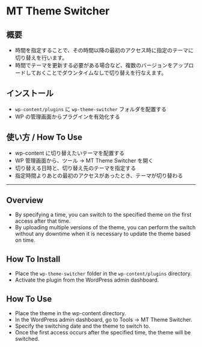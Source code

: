 # MT Theme Switcher

## 概要

- 時間を指定することで、その時間以降の最初のアクセス時に指定のテーマに切り替えを行います。
- 時間でテーマを更新する必要がある場合など、複数のバージョンをアップロードしておくことでダウンタイムなしで切り替えを行なえます。

## インストール

- `wp-content/plugins` に `wp-theme-switcher` フォルダを配置する
- WP の管理画面からプラグインを有効化する

## 使い方 / How To Use

- wp-content に切り替えたいテーマを配置する
- WP 管理画面から、ツール -> MT Theme Switcher を開く
- 切り替える日時と、切り替え先のテーマを指定する
- 指定時間よりあとの最初のアクセスがあったとき、テーマが切り替わる

---

## Overview

- By specifying a time, you can switch to the specified theme on the first access after that time.
- By uploading multiple versions of the theme, you can perform the switch without any downtime when it is necessary to update the theme based on time.

## How To Install

- Place the `wp-theme-switcher` folder in the `wp-content/plugins` directory.
- Activate the plugin from the WordPress admin dashboard.

## How To Use

- Place the theme in the wp-content directory.
- In the WordPress admin dashboard, go to Tools -> MT Theme Switcher.
- Specify the switching date and the theme to switch to.
- Once the first access occurs after the specified time, the theme will be switched.

